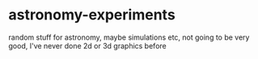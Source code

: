 # astronomy-experiments
random stuff for astronomy, maybe simulations etc, not going to be very good, I've never done 2d or 3d graphics before
